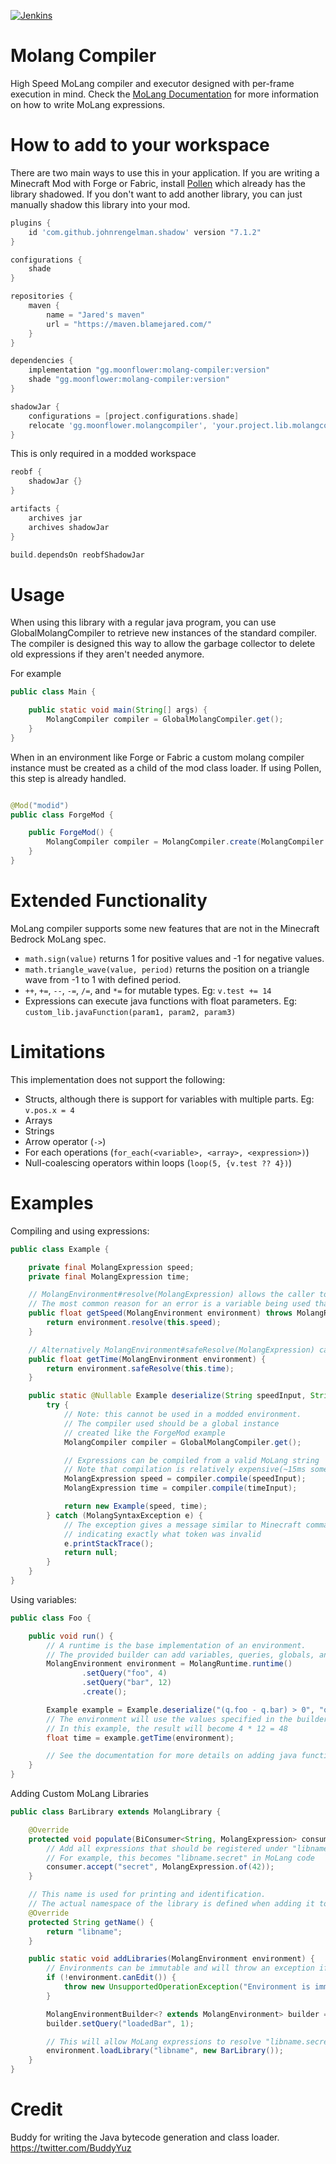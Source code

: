 [![Jenkins](https://img.shields.io/jenkins/build?jobUrl=https://ci.blamejared.com/job/Foundry/job/molang-compiler/job/master/&style=?style=plastic)](https://ci.blamejared.com/job/Foundry/job/molang-compiler/job/master/)

# Molang Compiler

High Speed MoLang compiler and executor designed with per-frame execution in mind. Check
the [MoLang Documentation](https://learn.microsoft.com/en-us/minecraft/creator/reference/content/molangreference/examples/molangconcepts/molangintroduction)
for more information on how to write MoLang expressions.

# How to add to your workspace

There are two main ways to use this in your application. If you are writing a Minecraft Mod with Forge or Fabric,
install [Pollen](https://github.com/MoonflowerTeam/pollen) which already has the library shadowed. If you don't want
to add another library, you can just manually shadow this library into your mod.

```gradle
plugins {
    id 'com.github.johnrengelman.shadow' version "7.1.2"
}

configurations {
    shade
}

repositories {
    maven {
        name = "Jared's maven"
        url = "https://maven.blamejared.com/"
    }
}

dependencies {
    implementation "gg.moonflower:molang-compiler:version"
    shade "gg.moonflower:molang-compiler:version"
}

shadowJar {
    configurations = [project.configurations.shade]
    relocate 'gg.moonflower.molangcompiler', 'your.project.lib.molangcompiler'
}
```

This is only required in a modded workspace

```gradle
reobf {
    shadowJar {}
}

artifacts {
    archives jar
    archives shadowJar
}

build.dependsOn reobfShadowJar
```

# Usage

When using this library with a regular java program, you can use GlobalMolangCompiler to retrieve new instances of the
standard compiler. The compiler is designed this way to allow the garbage collector to delete old expressions if they
aren't needed anymore.

For example

```java
public class Main {

    public static void main(String[] args) {
        MolangCompiler compiler = GlobalMolangCompiler.get();
    }
}
```

When in an environment like Forge or Fabric a custom molang compiler instance must be created as a child of the mod
class loader. If using Pollen, this step is already handled.

```java

@Mod("modid")
public class ForgeMod {

    public ForgeMod() {
        MolangCompiler compiler = MolangCompiler.create(MolangCompiler.DEFAULT_FLAGS, ForgeMod.class.getClassLoader());
    }
}
```

# Extended Functionality

MoLang compiler supports some new features that are not in the Minecraft Bedrock MoLang spec.

- `math.sign(value)` returns 1 for positive values and -1 for negative values.
- `math.triangle_wave(value, period)` returns the position on a triangle wave from -1 to 1 with defined period.
- `++`, `+=`, `--`, `-=`, `/=`, and `*=` for mutable types. Eg: `v.test += 14`
- Expressions can execute java functions with float parameters. Eg: `custom_lib.javaFunction(param1, param2, param3)`

# Limitations

This implementation does not support the following:

- Structs, although there is support for variables with multiple parts. Eg: `v.pos.x = 4`
- Arrays
- Strings
- Arrow operator (`->`)
- For each operations (`for_each(<variable>, <array>, <expression>)`)
- Null-coalescing operators within loops (`loop(5, {v.test ?? 4})`)

# Examples

Compiling and using expressions:

```java
public class Example {

    private final MolangExpression speed;
    private final MolangExpression time;

    // MolangEnvironment#resolve(MolangExpression) allows the caller to handle errors created while resolving
    // The most common reason for an error is a variable being used that isn't defined in the environment
    public float getSpeed(MolangEnvironment environment) throws MolangRuntimeException {
        return environment.resolve(this.speed);
    }

    // Alternatively MolangEnvironment#safeResolve(MolangExpression) can be used to print the stack trace and return 0 on errors
    public float getTime(MolangEnvironment environment) {
        return environment.safeResolve(this.time);
    }

    public static @Nullable Example deserialize(String speedInput, String timeInput) {
        try {
            // Note: this cannot be used in a modded environment.
            // The compiler used should be a global instance
            // created like the ForgeMod example
            MolangCompiler compiler = GlobalMolangCompiler.get();

            // Expressions can be compiled from a valid MoLang string
            // Note that compilation is relatively expensive(~15ms sometimes) so it should be done once and cached
            MolangExpression speed = compiler.compile(speedInput);
            MolangExpression time = compiler.compile(timeInput);

            return new Example(speed, time);
        } catch (MolangSyntaxException e) {
            // The exception gives a message similar to Minecraft commands
            // indicating exactly what token was invalid
            e.printStackTrace();
            return null;
        }
    }
}
```

Using variables:

```java
public class Foo {

    public void run() {
        // A runtime is the base implementation of an environment.
        // The provided builder can add variables, queries, globals, and extra libraries
        MolangEnvironment environment = MolangRuntime.runtime()
                .setQuery("foo", 4)
                .setQuery("bar", 12)
                .create();

        Example example = Example.deserialize("(q.foo - q.bar) > 0", "q.foo * q.bar");
        // The environment will use the values specified in the builder as replacements when calculating the expression
        // In this example, the result will become 4 * 12 = 48
        float time = example.getTime(environment);

        // See the documentation for more details on adding java functions and variables
    }
}
```

Adding Custom MoLang Libraries

```java
public class BarLibrary extends MolangLibrary {

    @Override
    protected void populate(BiConsumer<String, MolangExpression> consumer) {
        // Add all expressions that should be registered under "libname"
        // For example, this becomes "libname.secret" in MoLang code
        consumer.accept("secret", MolangExpression.of(42));
    }

    // This name is used for printing and identification.
    // The actual namespace of the library is defined when adding it to a MolangEnvironment.
    @Override
    protected String getName() {
        return "libname";
    }

    public static void addLibraries(MolangEnvironment environment) {
        // Environments can be immutable and will throw an exception if they are tried to be modified
        if (!environment.canEdit()) {
            throw new UnsupportedOperationException("Environment is immutable");
        }

        MolangEnvironmentBuilder<? extends MolangEnvironment> builder = environment.edit();
        builder.setQuery("loadedBar", 1);

        // This will allow MoLang expressions to resolve "libname.secret" now
        environment.loadLibrary("libname", new BarLibrary());
    }
}
```

# Credit

Buddy for writing the Java bytecode generation and class loader. https://twitter.com/BuddyYuz
